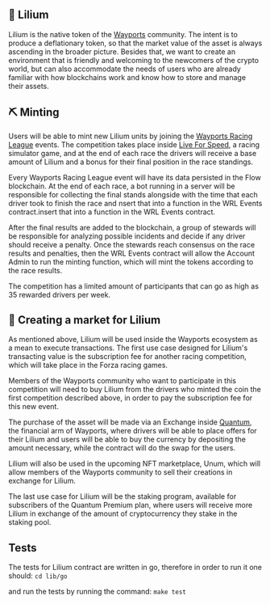 ## 🌻 Lilium

Lilium is the native token of the [Wayports](https://www.wayports.app/) community. The intent is to produce a deflationary token, so that the market value of the asset is always ascending in the broader picture. Besides that, we want to create an environment that is friendly and welcoming to the newcomers of the crypto world, but can also accommodate the needs of users who are already familiar with how blockchains work and know how to store and manage their assets.

## ⛏️ Minting

Users will be able to mint new Lilium units by joining the [Wayports Racing League](https://wrl.wayports.app/) events. The competition takes place inside [Live For Speed](https://www.lfs.net/), a racing simulator game, and at the end of each race the drivers will receive a base amount of Lilium and a bonus for their final position in the race standings.

Every Wayports Racing League event will have its data persisted in the Flow blockchain. At the end of each race, a bot running in a server will be responsible for collecting the final stands alongside with the time that each driver took to finish the race and nsert that into a function in the WRL Events contract.insert that into a function in the WRL Events contract.

After the final results are added to the blockchain, a group of stewards will be responsible for analyzing possible incidents and decide if any driver should receive a penalty. Once the stewards reach consensus on the race results and penalties, then the WRL Events contract will allow the Account Admin to run the minting function, which will mint the tokens according to the race results.

The competition has a limited amount of participants that can go as high as 35 rewarded drivers per week.

## 🤝 Creating a market for Lilium

As mentioned above, Lilium will be used inside the Wayports ecosystem as a mean to execute transactions. The first use case designed for Lilium's transacting value is the subscription fee for another racing competition, which will take place in the Forza racing games.

Members of the Wayports community who want to participate in this competition will need to buy Lilium from the drivers who minted the coin the first competition described above, in order to pay the subscription fee for this new event.

The purchase of the asset will be made via an Exchange inside [Quantum](https://quantum.wayports.app/), the financial arm of Wayports, where drivers will be able to place offers for their Lilium and users will be able to buy the currency by depositing the amount necessary, while the contract will do the swap for the users.

Lilium will also be used in the upcoming NFT marketplace, Unum, which will allow members of the Wayports community to sell their creations in exchange for Lilium.

The last use case for Lilium will be the staking program, available for subscribers of the Quantum Premium plan, where users will receive more Lilium in exchange of the amount of cryptocurrency they stake in the staking pool.

## Tests

The tests for Lilium contract are written in go, therefore in order to run it one should:
`cd lib/go`

and run the tests by running the command:
`make test`
